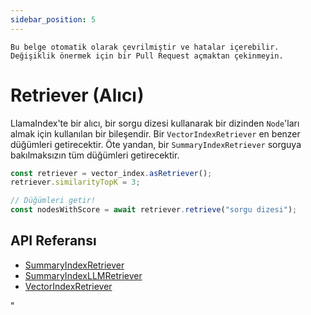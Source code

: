 ```yaml
---
sidebar_position: 5
---
```


`Bu belge otomatik olarak çevrilmiştir ve hatalar içerebilir. Değişiklik önermek için bir Pull Request açmaktan çekinmeyin.`

# Retriever (Alıcı)

LlamaIndex'te bir alıcı, bir sorgu dizesi kullanarak bir dizinden `Node`'ları almak için kullanılan bir bileşendir. Bir `VectorIndexRetriever` en benzer düğümleri getirecektir. Öte yandan, bir `SummaryIndexRetriever` sorguya bakılmaksızın tüm düğümleri getirecektir.

```typescript
const retriever = vector_index.asRetriever();
retriever.similarityTopK = 3;

// Düğümleri getir!
const nodesWithScore = await retriever.retrieve("sorgu dizesi");
```

## API Referansı

- [SummaryIndexRetriever](../../api/classes/SummaryIndexRetriever.md)
- [SummaryIndexLLMRetriever](../../api/classes/SummaryIndexLLMRetriever.md)
- [VectorIndexRetriever](../../api/classes/VectorIndexRetriever.md)

"
